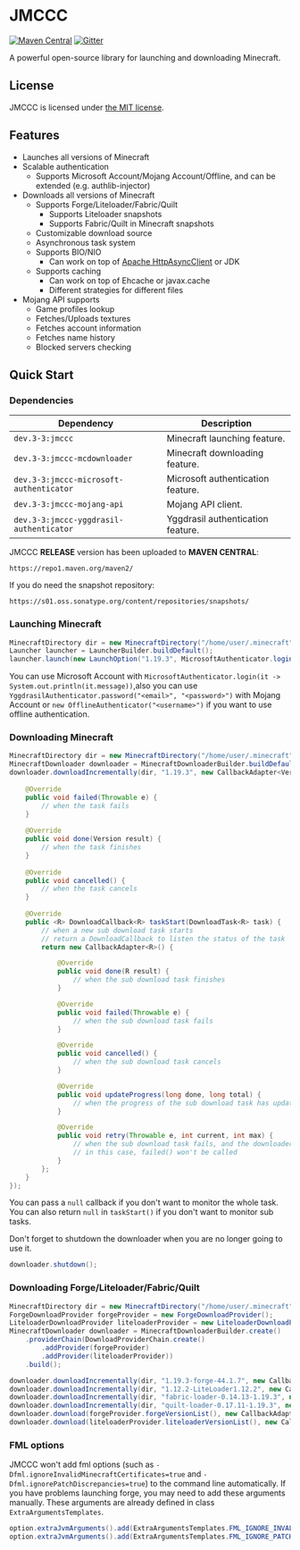 # JMCCC
[![Maven Central](https://img.shields.io/maven-central/v/dev.3-3/jmccc)](https://central.sonatype.com/search?q=jmccc&namespace=dev.3-3)
[![Gitter](https://badges.gitter.im/Join%20Chat.svg)](https://gitter.im/Southern-InfinityStudio/JMCCC?utm_source=badge&utm_medium=badge&utm_campaign=pr-badge)

A powerful open-source library for launching and downloading Minecraft.

## License
JMCCC is licensed under [the MIT license](https://github.com/xfl03/JMCCC/LICENSE).

## Features
 * Launches all versions of Minecraft
 * Scalable authentication
   * Supports Microsoft Account/Mojang Account/Offline, and can be extended (e.g. authlib-injector)
 * Downloads all versions of Minecraft
   * Supports Forge/Liteloader/Fabric/Quilt
     * Supports Liteloader snapshots
     * Supports Fabric/Quilt in Minecraft snapshots
   * Customizable download source
   * Asynchronous task system
   * Supports BIO/NIO
     * Can work on top of [Apache HttpAsyncClient](http://hc.apache.org/httpcomponents-asyncclient-dev/) or JDK
   * Supports caching
     * Can work on top of Ehcache or javax.cache
     * Different strategies for different files
 * Mojang API supports
   * Game profiles lookup
   * Fetches/Uploads textures
   * Fetches account information
   * Fetches name history
   * Blocked servers checking

## Quick Start
### Dependencies
| Dependency                              | Description                       |
|-----------------------------------------|-----------------------------------|
| `dev.3-3:jmccc`                         | Minecraft launching feature.      |
| `dev.3-3:jmccc-mcdownloader`            | Minecraft downloading feature.    |
| `dev.3-3:jmccc-microsoft-authenticator` | Microsoft authentication feature. |
| `dev.3-3:jmccc-mojang-api`              | Mojang API client.                |
| `dev.3-3:jmccc-yggdrasil-authenticator` | Yggdrasil authentication feature. |

JMCCC **RELEASE** version has been uploaded to **MAVEN CENTRAL**:
```
https://repo1.maven.org/maven2/
```

If you do need the snapshot repository:
```
https://s01.oss.sonatype.org/content/repositories/snapshots/
```

### Launching Minecraft
```java
MinecraftDirectory dir = new MinecraftDirectory("/home/user/.minecraft");
Launcher launcher = LauncherBuilder.buildDefault();
launcher.launch(new LaunchOption("1.19.3", MicrosoftAuthenticator.login(it -> System.out.println(it.message)), dir));
```
You can use Microsoft Account with `MicrosoftAuthenticator.login(it -> System.out.println(it.message))`,also you can use `YggdrasilAuthenticator.password("<email>", "<password>")` with Mojang Account or `new OfflineAuthenticator("<username>")` if you want to use offline authentication.

### Downloading Minecraft
```java
MinecraftDirectory dir = new MinecraftDirectory("/home/user/.minecraft");
MinecraftDownloader downloader = MinecraftDownloaderBuilder.buildDefault();
downloader.downloadIncrementally(dir, "1.19.3", new CallbackAdapter<Version>() {
	
	@Override
	public void failed(Throwable e) {
		// when the task fails
	}
	
	@Override
	public void done(Version result) {
		// when the task finishes
	}
	
	@Override
	public void cancelled() {
		// when the task cancels
	}
	
	@Override
	public <R> DownloadCallback<R> taskStart(DownloadTask<R> task) {
		// when a new sub download task starts
		// return a DownloadCallback to listen the status of the task
		return new CallbackAdapter<R>() {

			@Override
			public void done(R result) {
				// when the sub download task finishes
			}

			@Override
			public void failed(Throwable e) {
				// when the sub download task fails
			}

			@Override
			public void cancelled() {
				// when the sub download task cancels
			}

			@Override
			public void updateProgress(long done, long total) {
				// when the progress of the sub download task has updated
			}

			@Override
			public void retry(Throwable e, int current, int max) {
				// when the sub download task fails, and the downloader decides to retry the task
				// in this case, failed() won't be called
			}
		};
	}
});
```

You can pass a `null` callback if you don't want to monitor the whole task.
You can also return `null` in `taskStart()` if you don't want to monitor sub tasks.

Don't forget to shutdown the downloader when you are no longer going to use it.
```java
downloader.shutdown();
```

### Downloading Forge/Liteloader/Fabric/Quilt
```java
MinecraftDirectory dir = new MinecraftDirectory("/home/user/.minecraft");
ForgeDownloadProvider forgeProvider = new ForgeDownloadProvider();
LiteloaderDownloadProvider liteloaderProvider = new LiteloaderDownloadProvider();
MinecraftDownloader downloader = MinecraftDownloaderBuilder.create()
	.providerChain(DownloadProviderChain.create()
		.addProvider(forgeProvider)
		.addProvider(liteloaderProvider))
	.build();

downloader.downloadIncrementally(dir, "1.19.3-forge-44.1.7", new CallbackAdapter<Version>() {...});
downloader.downloadIncrementally(dir, "1.12.2-LiteLoader1.12.2", new CallbackAdapter<Version>() {...});
downloader.downloadIncrementally(dir, "fabric-loader-0.14.13-1.19.3", new CallbackAdapter<Version>() {...});
downloader.downloadIncrementally(dir, "quilt-loader-0.17.11-1.19.3", new CallbackAdapter<Version>() {...});
downloader.download(forgeProvider.forgeVersionList(), new CallbackAdapter<ForgeVersionList>() {...});
downloader.download(liteloaderProvider.liteloaderVersionList(), new CallbackAdapter<LiteloaderVersionList>() {...});
```

### FML options
JMCCC won't add fml options (such as `-Dfml.ignoreInvalidMinecraftCertificates=true` and `-Dfml.ignorePatchDiscrepancies=true`) to the command line automatically.
If you have problems launching forge, you may need to add these arguments manually.
These arguments are already defined in class `ExtraArgumentsTemplates`.
```java
option.extraJvmArguments().add(ExtraArgumentsTemplates.FML_IGNORE_INVALID_MINECRAFT_CERTIFICATES);
option.extraJvmArguments().add(ExtraArgumentsTemplates.FML_IGNORE_PATCH_DISCREPANCISE);
```
